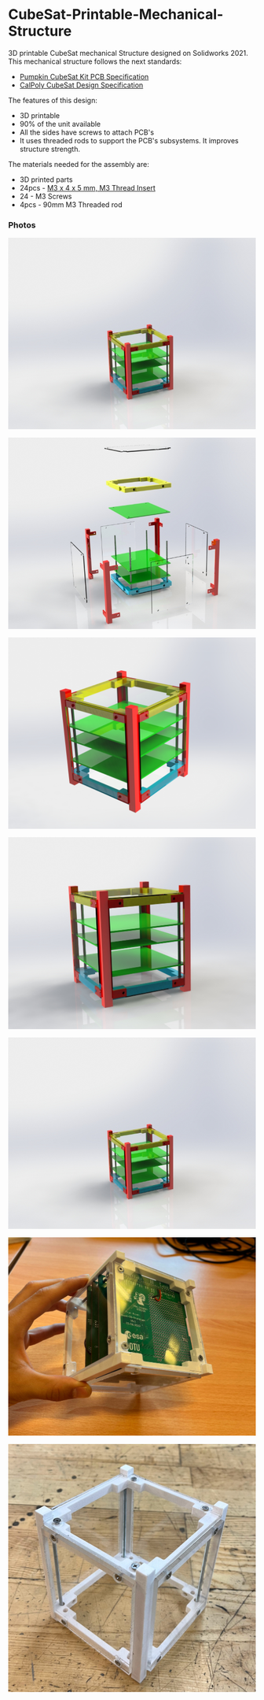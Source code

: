 # CubeSat-Printable-Mechanical-Structure

3D printable CubeSat mechanical Structure designed on Solidworks 2021. This mechanical structure follows the next standards:
* [Pumpkin CubeSat Kit PCB Specification](https://web.archive.org/web/20220302180556/http://www.cubesatkit.com/docs/CSK_PCB_Spec-A5.pdf)
* [CalPoly CubeSat Design Specification](https://web.archive.org/web/20230306004311/https://static1.squarespace.com/static/5418c831e4b0fa4ecac1bacd/t/56e9b62337013b6c063a655a/1458157095454/cds_rev13_final2.pdf)

The features of this design:
* 3D printable
* 90% of the unit available
* All the sides have screws to attach PCB's
* It uses threaded rods to support the PCB's subsystems. It improves structure strength.

The materials needed for the assembly are:
* 3D printed parts
* 24pcs - [M3 x 4 x 5 mm, M3 Thread Insert](https://www.amazon.de/-/en/gp/product/B0BTYF2MMD)
* 24 - M3 Screws
* 4pcs - 90mm M3 Threaded rod

### Photos

![](.\pics\explode_0.JPG)

![](.\pics\explode_1.JPG)

![](.\pics\Render.JPG)

![](.\pics\Render_2.JPG)

![](.\pics\explode_0.JPG)

![](.\pics\real_0.jpg)

![](.\pics\real_2.jpg)

